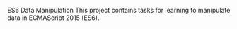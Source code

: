 ES6 Data Manipulation
This project contains tasks for learning to manipulate data in ECMAScript 2015 (ES6).
